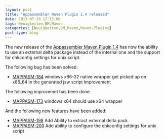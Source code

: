 ```yaml
---
layout: post
title: "Appassembler Maven Plugin 1.4 released"
date: 2013-07-10 12:15:00
tags: Neuigkeiten,BM,Maven
categories: [Neuigkeiten,BM,Maven,Maven-Plugins]
post-type: blog
---
```

The new release of the [Appassembler Maven Plugin 1.4](http://mojo.codehaus.org/appassembler/appassembler-maven-plugin/)
has now the ability to use an external delta package instead of the internal one and the support for chkconfig settings
for unix script.
<!-- more -->

The following bug has been solved:

  * [MAPPASM-184](http://jira.codehaus.org/browse/MAPPASM-184) windows x86-32 native wrapper get picked up on x86_64 in the generated jsw script Improvement

The following improvemet has been done:

  * [MAPPASM-173](http://jira.codehaus.org/browse/MAPPASM-173) windows x64 should use x64 wrapper

And the following new features have been added:

  * [MAPPASM-198](http://jira.codehaus.org/browse/MAPPASM-198) Add Ability to extract external delta pack
  * [MAPPASM-200](http://jira.codehaus.org/browse/MAPPASM-200) Add ability to configure the chkconfig settings for unix script

